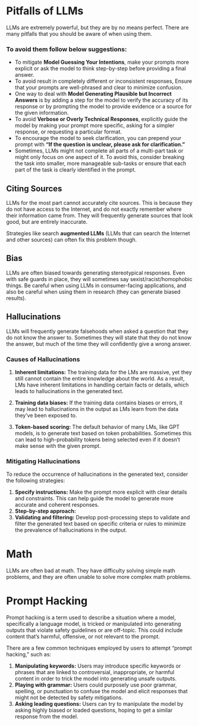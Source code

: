 # Pitfalls of LLMs

LLMs are extremely powerful, but they are by no means perfect. There are many pitfalls that you should be aware of when using them.

### To avoid them follow below suggestions:

-   To mitigate **Model Guessing Your Intentions**, make your prompts more explicit or ask the model to think step-by-step before providing a final answer.
-   To avoid result in completely different or inconsistent responses, Ensure that your prompts are well-phrased and clear to minimize confusion.
-   One way to deal with **Model Generating Plausible but Incorrect Answers** is by adding a step for the model to verify the accuracy of its response or by prompting the model to provide evidence or a source for the given information.
-   To avoid **Verbose or Overly Technical Responses**, explicitly guide the model by making your prompt more specific, asking for a simpler response, or requesting a particular format.
-   To encourage the model to seek clarification, you can prepend your prompt with **“If the question is unclear, please ask for clarification.”**
-   Sometimes, LLMs might not complete all parts of a multi-part task or might only focus on one aspect of it. To avoid this, consider breaking the task into smaller, more manageable sub-tasks or ensure that each part of the task is clearly identified in the prompt.

## Citing Sources

LLMs for the most part cannot accurately cite sources. This is because they do not have access to the Internet, and do not exactly remember where their information came from. They will frequently generate sources that look good, but are entirely inaccurate.

Strategies like search **augmented LLMs** (LLMs that can search the Internet and other sources) can often fix this problem though.

## Bias

LLMs are often biased towards generating stereotypical responses. Even with safe guards in place, they will sometimes say sexist/racist/homophobic things. Be careful when using LLMs in consumer-facing applications, and also be careful when using them in research (they can generate biased results).

## Hallucinations

LLMs will frequently generate falsehoods when asked a question that they do not know the answer to. Sometimes they will state that they do not know the answer, but much of the time they will confidently give a wrong answer.

### Causes of Hallucinations

1. **Inherent limitations:** The training data for the LMs are massive, yet they still cannot contain the entire knowledge about the world. As a result, LMs have inherent limitations in handling certain facts or details, which leads to hallucinations in the generated text.

2. **Training data biases:** If the training data contains biases or errors, it may lead to hallucinations in the output as LMs learn from the data they’ve been exposed to.

3. **Token-based scoring:** The default behavior of many LMs, like GPT models, is to generate text based on token probabilities. Sometimes this can lead to high-probability tokens being selected even if it doesn’t make sense with the given prompt.

### Mitigating Hallucinations

To reduce the occurrence of hallucinations in the generated text, consider the following strategies:

1. **Specify instructions:** Make the prompt more explicit with clear details and constraints. This can help guide the model to generate more accurate and coherent responses.
2. **Step-by-step approach:**
3. **Validating and filtering:** Develop post-processing steps to validate and filter the generated text based on specific criteria or rules to minimize the prevalence of hallucinations in the output.

# Math

LLMs are often bad at math. They have difficulty solving simple math problems, and they are often unable to solve more complex math problems.

# Prompt Hacking

Prompt hacking is a term used to describe a situation where a model, specifically a language model, is tricked or manipulated into generating outputs that violate safety guidelines or are off-topic. This could include content that’s harmful, offensive, or not relevant to the prompt.

There are a few common techniques employed by users to attempt “prompt hacking,” such as:

1. **Manipulating keywords:** Users may introduce specific keywords or phrases that are linked to controversial, inappropriate, or harmful content in order to trick the model into generating unsafe outputs.
2. **Playing with grammar:** Users could purposely use poor grammar, spelling, or punctuation to confuse the model and elicit responses that might not be detected by safety mitigations.
3. **Asking leading questions:** Users can try to manipulate the model by asking highly biased or loaded questions, hoping to get a similar response from the model.
